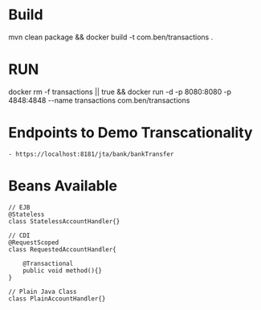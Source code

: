 # Build
mvn clean package && docker build -t com.ben/transactions .

# RUN
docker rm -f transactions || true && docker run -d -p 8080:8080 -p 4848:4848 --name transactions com.ben/transactions


# Endpoints to Demo Transcationality
    - https://localhost:8181/jta/bank/bankTransfer


# Beans Available
```
// EJB
@Stateless
class StatelessAccountHandler{}

// CDI
@RequestScoped
class RequestedAccountHandler{

    @Transactional
    public void method(){}
}

// Plain Java Class
class PlainAccountHandler{}
```


